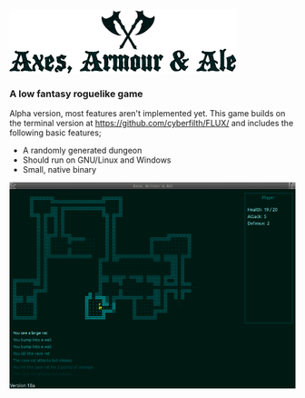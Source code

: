 ![Axes, Armour & Ale - logo](GITscreenshots/Logo.png)

### A low fantasy roguelike game

Alpha version, most features aren't implemented yet. This game builds on the terminal version at https://github.com/cyberfilth/FLUX/ and includes the following basic features;

 - A randomly generated dungeon
 - Should run on GNU/Linux and Windows
 - Small, native binary
 
![Dungeon screenshot](GITscreenshots/linux_screenshot1.png)
